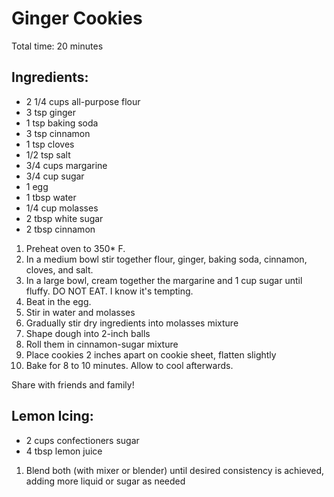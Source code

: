 Ginger Cookies
==============

Total time: 20 minutes

Ingredients:
------------

* 2 1/4 cups all-purpose flour
* 3 tsp ginger
* 1 tsp baking soda
* 3 tsp cinnamon
* 1 tsp cloves
* 1/2 tsp salt
* 3/4 cups margarine
* 3/4 cup sugar
* 1 egg
* 1 tbsp water
* 1/4 cup molasses
* 2 tbsp white sugar
* 2 tbsp cinnamon

1. Preheat oven to 350* F.
2. In a medium bowl stir together flour, ginger, baking soda, cinnamon, cloves, and salt.
3. In a large bowl, cream together the margarine and 1 cup sugar until fluffy.  DO NOT EAT. I know it's tempting.
4. Beat in the egg.
5. Stir in water and molasses
6. Gradually stir dry ingredients into molasses mixture
7. Shape dough into 2-inch balls
8. Roll them in cinnamon-sugar mixture
9. Place cookies 2 inches apart on cookie sheet, flatten slightly
10. Bake for 8 to 10 minutes. Allow to cool afterwards.

Share with friends and family!

Lemon Icing:
------------

* 2 cups confectioners sugar
* 4 tbsp lemon juice

1. Blend both (with mixer or blender) until desired consistency is achieved, adding more liquid or sugar as needed
